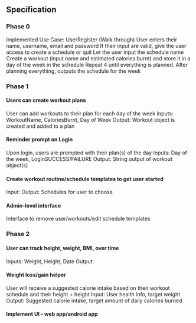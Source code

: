 ## Specification

### Phase 0
Implemented Use Case: UserRegister (Walk through)
User enters their name, username, email and password
If their input are valid, give the user access to create a schedule or quit
Let the user input the schedule name
Create a workout (input name and estimated calories burnt) and store it in a day of the week in the schedule
Repeat 4 until everything is planned.
After planning everything, outputs the schedule for the week


### Phase 1
#### Users can create workout plans
User can add workouts to their plan for each day of the week
Inputs: WorkoutName, CaloriesBurnt, Day of Week
Output: Workout object is created and added to a plan

#### Reminder prompt on Login
Upon login, users are prompted with their plan(s) of the day 
Inputs: Day of the week, LoginSUCCESS/FAILURE
Output: String output of workout object(s)


#### Create workout routine/schedule templates to get user started 
Input: 
Output: Schedules for user to choose

#### Admin-level interface
Interface to remove user/workouts/edit schedule templates


### Phase 2
#### User can track height, weight, BMI, over time
Inputs: Weight, Height, Date
Output: 
#### Weight loss/gain helper
User will receive a suggested calorie intake based on their workout schedule and their height + height
Input: User health info, target weight
Output: Suggested calorie intake, target amount of daily calories burned 

#### Implement UI - web app/android app
